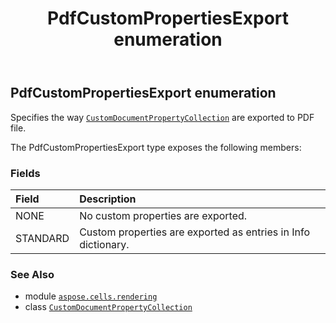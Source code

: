 ﻿---
title: PdfCustomPropertiesExport enumeration
second_title: Aspose.Cells for Python via .NET API References
description: 
type: docs
weight: 220
url: /aspose.cells.rendering/pdfcustompropertiesexport/
is_root: false
---

## PdfCustomPropertiesExport enumeration

Specifies the way [`CustomDocumentPropertyCollection`](/cells/python-net/aspose.cells.properties/customdocumentpropertycollection) are exported to PDF file.



The PdfCustomPropertiesExport type exposes the following members:

### Fields
| Field | Description |
| :- | :- |
| NONE | No custom properties are exported. |
| STANDARD | Custom properties are exported as entries in Info dictionary. |



### See Also
* module [`aspose.cells.rendering`](..)
* class [`CustomDocumentPropertyCollection`](/cells/python-net/aspose.cells.properties/customdocumentpropertycollection)
